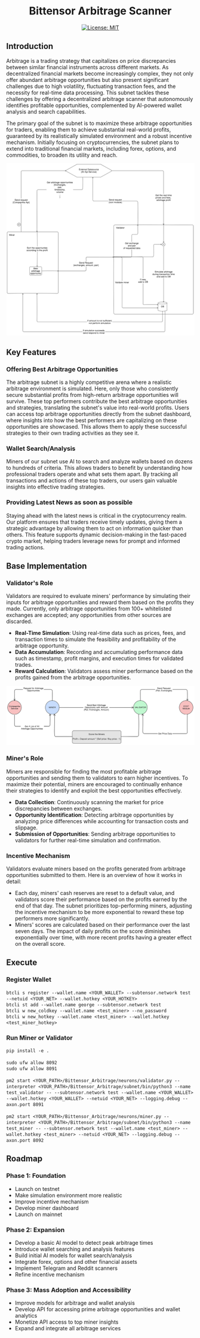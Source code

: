 <div align="center">

# **Bittensor Arbitrage Scanner**
[![License: MIT](https://img.shields.io/badge/License-MIT-yellow.svg)](https://opensource.org/licenses/MIT) 

</div>

## Introduction
Arbitrage is a trading strategy that capitalizes on price discrepancies between similar financial instruments across different markets. As decentralized financial markets become increasingly complex, they not only offer abundant arbitrage opportunities but also present significant challenges due to high volatility, fluctuating transaction fees, and the necessity for real-time data processing. This subnet tackles these challenges by offering a decentralized arbitrage scanner that autonomously identifies profitable opportunities, complemented by AI-powered wallet analysis and search capabilities.

The primary goal of the subnet is to maximize these arbitrage opportunities for traders, enabling them to achieve substantial real-world profits, guaranteed by its realistically simulated environment and a robust incentive mechanism. Initially focusing on cryptocurrencies, the subnet plans to extend into traditional financial markets, including forex, options, and commodities, to broaden its utility and reach.

![Alt text](https://github.com/v0nerd/Final_ArbitrageScanner_Bittensor/blob/main/Assets/diagram-export-8-30-2024-10_32_16-AM.png)

## Key Features
### Offering Best Arbitrage Opportunities
The arbitrage subnet is a highly competitive arena where a realistic arbitrage environment is simulated. Here, only those who consistently secure substantial profits from high-return arbitrage opportunities will survive. These top performers contribute the best arbitrage opportunities and strategies, translating the subnet's value into real-world profits. Users can access top arbitrage opportunities directly from the subnet dashboard, where insights into how the best performers are capitalizing on these opportunities are showcased. This allows them to apply these successful strategies to their own trading activities as they see it.


### Wallet Search/Analysis
Miners of our subnet use AI to search and analyze wallets based on dozens to hundreds of criteria. This allows traders to benefit by understanding how professional traders operate and what sets them apart. By tracking all transactions and actions of these top traders, our users gain valuable insights into effective trading strategies.

### Providing Latest News as soon as possible
Staying ahead with the latest news is critical in the cryptocurrency realm. Our platform ensures that traders receive timely updates, giving them a strategic advantage by allowing them to act on information quicker than others. This feature supports dynamic decision-making in the fast-paced crypto market, helping traders leverage news for prompt and informed trading actions.


## Base Implementation
### Validator's Role
Validators are required to evaluate miners' performance by simulating their inputs for arbitrage opportunities and reward them based on the profits they made. Currently, only arbitrage opportunities from 100+ whitelisted exchanges are accepted; any opportunities from other sources are discarded.

- **Real-Time Simulation**: Using real-time data such as prices, fees, and transaction times to simulate the feasibility and profitability of the arbitrage opportunity.
- **Data Accumulation**: Recording and accumulating performance data such as timestamp, profit margins, and execution times for validated trades.
- **Reward Calculation**: Validators assess miner performance based on the profits gained from the arbitrage opportunities.

![alt text](https://github.com/v0nerd/Final_ArbitrageScanner_Bittensor/blob/main/Assets/diagram-export-8-30-2024-12_41_56-PM-1-1.png)

### Miner's Role
Miners are responsible for finding the most profitable arbitrage opportunities and sending them to validators to earn higher incentives. To maximize their potential, miners are encouraged to continually enhance their strategies to identify and exploit the best opportunities effectively. 

- **Data Collection**: Continuously scanning the market for price discrepancies between exchanges.
- **Opportunity Identification**: Detecting arbitrage opportunities by analyzing price differences while accounting for transaction costs and slippage.
- **Submission of Opportunities**: Sending arbitrage opportunities to validators for further real-time simulation and confirmation.


### Incentive Mechanism
Validators evaluate miners based on the profits generated from arbitrage opportunities submitted to them. Here is an overview of how it works in detail:
- Each day, miners' cash reserves are reset to a default value, and validators score their performance based on the profits earned by the end of that day. The subnet prioritizes top-performing miners, adjusting the incentive mechanism to be more exponential to reward these top performers more significantly.
- Miners' scores are calculated based on their performance over the last seven days. The impact of daily profits on the score diminishes exponentially over time, with more recent profits having a greater effect on the overall score.

## Execute

### Register Wallet

```
btcli s register --wallet.name <YOUR_WALLET> --subtensor.network test --netuid <YOUR_NET> --wallet.hotkey <YOUR_HOTKEY>
btcli st add --wallet.name george --subtensor.network test
btcli w new_coldkey --wallet.name <test_miner> --no_password
btcli w new_hotkey --wallet.name <test_miner> --wallet.hotkey <test_miner_hotkey>
```

### Run Miner or Validator
```
pip install -e .

sudo ufw allow 8092
sudo ufw allow 8091

pm2 start <YOUR_PATH>/Bittensor_Arbitrage/neurons/validator.py --interpreter <YOUR_PATH>/Bittensor_Arbitrage/subnet/bin/python3 --name test_validator -- --subtensor.network test --wallet.name <YOUR_WALLET> --wallet.hotkey <YOUR_WALLET> --netuid <YOUR_NET> --logging.debug --axon.port 8091

pm2 start <YOUR_PATH>/Bittensor_Arbitrage/neurons/miner.py --interpreter <YOUR_PATH>/Bittensor_Arbitrage/subnet/bin/python3 --name test_miner -- --subtensor.network test --wallet.name <test_miner> --wallet.hotkey <test_miner> --netuid <YOUR_NET> --logging.debug --axon.port 8092
```

## Roadmap
### Phase 1: Foundation
- Launch on testnet
- Make simulation environment more realistic
- Improve incentive mechanism
- Develop miner dashboard
- Launch on mainnet

### Phase 2: Expansion
- Develop a basic AI model to detect peak arbitrage times
- Introduce wallet searching and analysis features
- Build initial AI models for wallet search/analysis
- Integrate forex, options and other financial assets
- Implement Telegram and Reddit scanners
- Refine incentive mechanism

### Phase 3: Mass Adoption and Accessibility
- Improve models for arbitrage and wallet analysis
- Develop API for accessing prime arbitrage opportunities and wallet analytics
- Monetize API access to top miner insights
- Expand and integrate all arbitrage services


